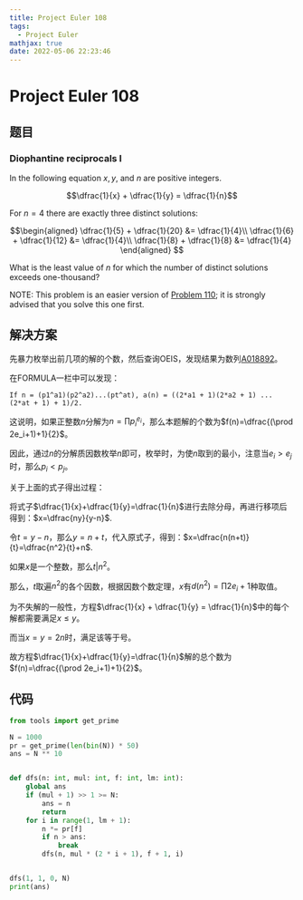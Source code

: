 ```yaml
---
title: Project Euler 108
tags:
  - Project Euler
mathjax: true
date: 2022-05-06 22:23:46
---
```


<escape><!-- more --></escape>
    
# Project Euler 108
## 题目
### Diophantine reciprocals I


In the following equation $x, y$, and $n$ are positive integers.

$$\dfrac{1}{x} + \dfrac{1}{y} = \dfrac{1}{n}$$

For $n = 4$ there are exactly three distinct solutions:

$$\begin{aligned}
\dfrac{1}{5} + \dfrac{1}{20} &= \dfrac{1}{4}\\
\dfrac{1}{6} + \dfrac{1}{12} &= \dfrac{1}{4}\\
\dfrac{1}{8} + \dfrac{1}{8} &= \dfrac{1}{4}
\end{aligned}
$$

What is the least value of $n$ for which the number of distinct solutions exceeds one-thousand?

<p class="note">NOTE: This problem is an easier version of <a href="problem=110">Problem 110</a>; it is strongly advised that you solve this one first.


## 解决方案

先暴力枚举出前几项的解的个数，然后查询OEIS，发现结果为数列[A018892](https://oeis.org/A018892)。

在FORMULA一栏中可以发现：

```
If n = (p1^a1)(p2^a2)...(pt^at), a(n) = ((2*a1 + 1)(2*a2 + 1) ... (2*at + 1) + 1)/2.
```

这说明，如果正整数$n$分解为$n=\prod p_i^{e_i}$，那么本题解的个数为$f(n)=\dfrac{(\prod 2e_i+1)+1}{2}$。

因此，通过$n$的分解质因数枚举$n$即可，枚举时，为使$n$取到的最小，注意当$e_i>e_j$时，那么$p_i<p_j$。

关于上面的式子得出过程：

将式子$\dfrac{1}{x}+\dfrac{1}{y}=\dfrac{1}{n}$进行去除分母，再进行移项后得到：$x=\dfrac{ny}{y-n}$.

令$t=y-n$，那么$y=n+t$，代入原式子，得到：$x=\dfrac{n(n+t)}{t}=\dfrac{n^2}{t}+n$.

如果$x$是一个整数，那么$t |n^2$。

那么，$t$取遍$n^2$的各个因数，根据因数个数定理，$x$有$d(n^2)=\prod 2e_i+1$种取值。

为不失解的一般性，方程$\dfrac{1}{x} + \dfrac{1}{y} = \dfrac{1}{n}$中的每个解都需要满足$x\leq y$。

而当$x=y=2n$时，满足该等于号。

故方程$\dfrac{1}{x}+\dfrac{1}{y}=\dfrac{1}{n}$解的总个数为$f(n)=\dfrac{(\prod 2e_i+1)+1}{2}$。



## 代码

```py
from tools import get_prime

N = 1000
pr = get_prime(len(bin(N)) * 50)
ans = N ** 10


def dfs(n: int, mul: int, f: int, lm: int):
    global ans
    if (mul + 1) >> 1 >= N:
        ans = n
        return
    for i in range(1, lm + 1):
        n *= pr[f]
        if n > ans:
            break
        dfs(n, mul * (2 * i + 1), f + 1, i)


dfs(1, 1, 0, N)
print(ans)

```
